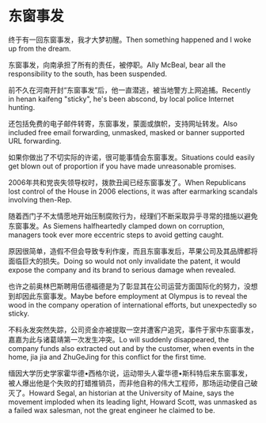 # 东窗事发

<p><span class="chinese">终于有一回东窗事发，我才大梦初醒。</span><span class="english">Then something happened and I woke up from the dream.</span></p>

<p><span class="chinese">东窗事发，向南承担了所有的责任，被停职。</span><span class="english">Ally McBeal, bear all the responsibility to the south, has been suspended.</span></p>

<p><span class="chinese">前不久在河南开封“东窗事发”后，他一直潜逃，被当地警方上网追捕。</span><span class="english">Recently in henan kaifeng "sticky", he's been abscond, by local police Internet hunting.</span></p>

<p><span class="chinese">还包括免费的电子邮件转寄，东窗事发，蒙面或旗帜，支持网址转发。</span><span class="english">Also included free email forwarding, unmasked, masked or banner supported URL forwarding.</span></p>

<p><span class="chinese">如果你做出了不切实际的许诺，很可能事情会东窗事发。</span><span class="english">Situations could easily get blown out of proportion if you have made unreasonable promises.</span></p>

<p><span class="chinese">2006年共和党丧失领导权时，拨款丑闻已经东窗事发了。</span><span class="english">When Republicans lost control of the House in 2006 elections, it was after earmarking scandals involving then-Rep.</span></p>

<p><span class="chinese">随着西门子不太情愿地开始压制腐败行为，经理们不断采取异乎寻常的措施以避免东窗事发。</span><span class="english">As Siemens halfheartedly clamped down on corruption, managers took ever more eccentric steps to avoid getting caught.</span></p>

<p><span class="chinese">原因很简单，造假不但会导致专利作废，而且东窗事发后，苹果公司及其品牌都将面临巨大的损失。</span><span class="english">Doing so would not only invalidate the patent, it would expose the company and its brand to serious damage when revealed.</span></p>

<p><span class="chinese">也许之前奥林巴斯聘用伍德福德是为了彰显其在公司运营方面国际化的努力，没想到却因此东窗事发。</span><span class="english">Maybe before employment at Olympus is to reveal the wood in the company operation of international efforts, but unexpectedly so sticky.</span></p>

<p><span class="chinese">不料永发突然失踪，公司资金亦被提取一空并遭客户追究，事件于家中东窗事发，嘉嘉为此与诸葛靖第一次发生冲突。</span><span class="english">Lo will suddenly disappeared, the company funds also extracted out and by the customer, when events in the home, jia jia and ZhuGeJing for this conflict for the first time.</span></p>

<p><span class="chinese">缅因大学历史学家霍华德•西格尔说，运动带头人霍华德•斯科特后来东窗事发，被人爆出他是个失败的打蜡推销员，而非他自称的伟大工程师，那场运动便自己破灭了。</span><span class="english">Howard Segal, an historian at the University of Maine, says the movement imploded when its leading light, Howard Scott, was unmasked as a failed wax salesman, not the great engineer he claimed to be.</span></p>

